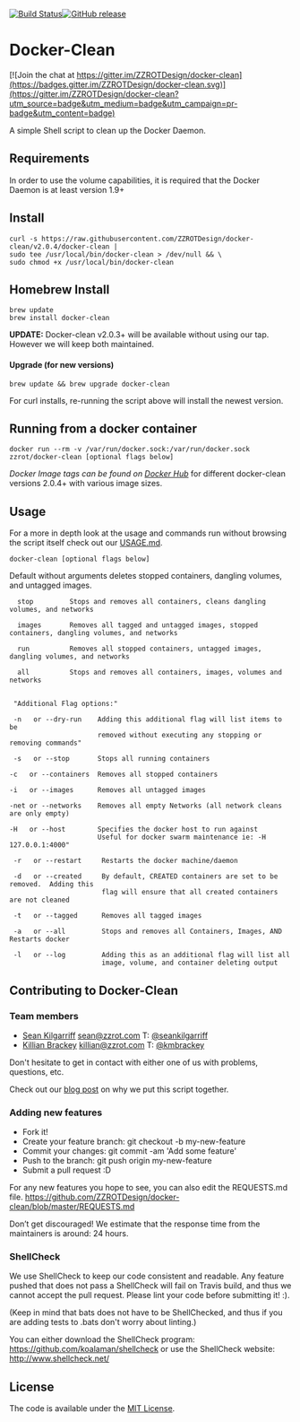 [![Build Status](https://travis-ci.org/ZZROTDesign/docker-clean.svg?branch=v2.0.4)](https://travis-ci.org/ZZROTDesign/docker-clean)[![GitHub release](https://img.shields.io/github/release/zzrotDesign/docker-clean.svg)](https://github.com/ZZROTDesign/docker-clean/releases)
# Docker-Clean

[![Join the chat at https://gitter.im/ZZROTDesign/docker-clean](https://badges.gitter.im/ZZROTDesign/docker-clean.svg)](https://gitter.im/ZZROTDesign/docker-clean?utm_source=badge&utm_medium=badge&utm_campaign=pr-badge&utm_content=badge)

A simple Shell script to clean up the Docker Daemon.

## Requirements

In order to use the volume capabilities, it is required that the Docker Daemon is at least version 1.9+


## Install

    curl -s https://raw.githubusercontent.com/ZZROTDesign/docker-clean/v2.0.4/docker-clean |
    sudo tee /usr/local/bin/docker-clean > /dev/null && \
    sudo chmod +x /usr/local/bin/docker-clean

## Homebrew Install
    brew update
    brew install docker-clean

**UPDATE:** Docker-clean v2.0.3+ will be available without using our tap.  However we will keep both maintained.

#### Upgrade (for new versions)

    brew update && brew upgrade docker-clean

For curl installs, re-running the script above will install the newest version.

## Running from a docker container

``` shell
docker run --rm -v /var/run/docker.sock:/var/run/docker.sock zzrot/docker-clean [optional flags below]
```

*Docker Image tags can be found on [Docker Hub](https://hub.docker.com/r/zzrot/docker-clean/tags/)*
for different docker-clean versions 2.0.4+ with various image sizes.  


## Usage

For a more in depth look at the usage and commands run without browsing the script itself check out our [USAGE.md](https://github.com/ZZROTDesign/docker-clean/blob/master/USAGE.md).

    docker-clean [optional flags below]

  Default without arguments deletes stopped containers, dangling volumes, and untagged images.

      stop         Stops and removes all containers, cleans dangling volumes, and networks

      images       Removes all tagged and untagged images, stopped containers, dangling volumes, and networks

      run          Removes all stopped containers, untagged images, dangling volumes, and networks

      all          Stops and removes all containers, images, volumes and networks


     "Additional Flag options:"

     -n   or --dry-run    Adding this additional flag will list items to be
                          removed without executing any stopping or removing commands"

     -s   or --stop       Stops all running containers

    -c   or --containers  Removes all stopped containers

    -i   or --images      Removes all untagged images

    -net or --networks    Removes all empty Networks (all network cleans are only empty)

    -H   or --host        Specifies the docker host to run against
	                      Useful for docker swarm maintenance ie: -H 127.0.0.1:4000"

     -r   or --restart     Restarts the docker machine/daemon

     -d   or --created     By default, CREATED containers are set to be removed.  Adding this
                           flag will ensure that all created containers are not cleaned

     -t   or --tagged      Removes all tagged images

     -a   or --all         Stops and removes all Containers, Images, AND Restarts docker

     -l   or --log         Adding this as an additional flag will list all
                           image, volume, and container deleting output



## Contributing to Docker-Clean

### Team members

* [Sean Kilgarriff](https://github.com/Skilgarriff) sean@zzrot.com T: [@seankilgarriff](https://twitter.com/SeanKilgarriff)
* [Killian Brackey](https://github.com/killianbrackey) killian@zzrot.com T: [@kmbrackey](https://twitter.com/kmbrackey)

Don't hesitate to get in contact with either one of us with problems, questions, etc.

Check out our [blog post](https://blog.zzrot.com/docker-clean-utility/) on why we put this script together.


### Adding new features

* Fork it!
* Create your feature branch: git checkout -b my-new-feature
* Commit your changes: git commit -am 'Add some feature'
* Push to the branch: git push origin my-new-feature
* Submit a pull request :D

For any new features you hope to see, you can also edit the REQUESTS.md file.
https://github.com/ZZROTDesign/docker-clean/blob/master/REQUESTS.md

Don’t get discouraged! We estimate that the response time from the
maintainers is around: 24 hours.

### ShellCheck

We use ShellCheck to keep our code consistent and readable. Any feature pushed that does not pass a ShellCheck will fail on Travis build, and thus we cannot accept the pull request. Please lint your code before submitting it! :).

(Keep in mind that bats does not have to be ShellChecked, and thus if you are adding tests to .bats don't worry about linting.)

You can either download the ShellCheck program: https://github.com/koalaman/shellcheck or use the ShellCheck website: http://www.shellcheck.net/

## License

The code is available under the [MIT License](/LICENSE).
